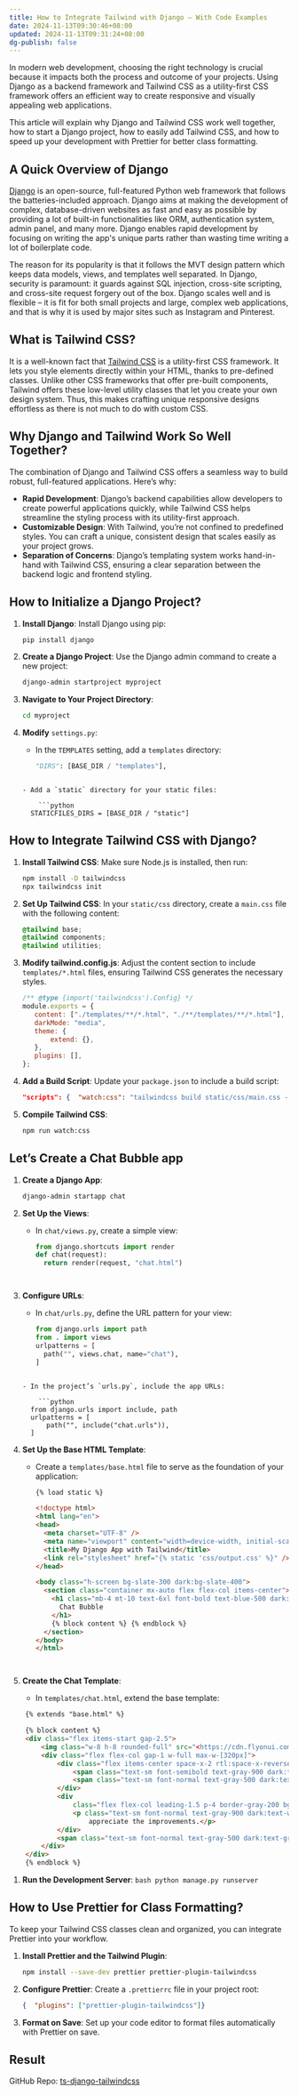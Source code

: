 ```yaml
---
title: How to Integrate Tailwind with Django – With Code Examples
date: 2024-11-13T09:30:46+08:00
updated: 2024-11-13T09:31:24+08:00
dg-publish: false
---
```


In modern web development, choosing the right technology is crucial because it impacts both the process and outcome of your projects. Using Django as a backend framework and Tailwind CSS as a utility-first CSS framework offers an efficient way to create responsive and visually appealing web applications.

This article will explain why Django and Tailwind CSS work well together, how to start a Django project, how to easily add Tailwind CSS, and how to speed up your development with Prettier for better class formatting.

## A Quick Overview of Django

[Django](https://www.djangoproject.com/) is an open-source, full-featured Python web framework that follows the batteries-included approach. Django aims at making the development of complex, database-driven websites as fast and easy as possible by providing a lot of built-in functionalities like ORM, authentication system, admin panel, and many more. Django enables rapid development by focusing on writing the app's unique parts rather than wasting time writing a lot of boilerplate code.

The reason for its popularity is that it follows the MVT design pattern which keeps data models, views, and templates well separated. In Django, security is paramount: it guards against SQL injection, cross-site scripting, and cross-site request forgery out of the box. Django scales well and is flexible – it is fit for both small projects and large, complex web applications, and that is why it is used by major sites such as Instagram and Pinterest.

## What is Tailwind CSS?

It is a well-known fact that [Tailwind CSS](https://tailwindcss.com/) is a utility-first CSS framework. It lets you style elements directly within your HTML, thanks to pre-defined classes. Unlike other CSS frameworks that offer pre-built components, Tailwind offers these low-level utility classes that let you create your own design system. Thus, this makes crafting unique responsive designs effortless as there is not much to do with custom CSS.

## Why Django and Tailwind Work So Well Together?

The combination of Django and Tailwind CSS offers a seamless way to build robust, full-featured applications. Here’s why:

- **Rapid Development**: Django’s backend capabilities allow developers to create powerful applications quickly, while Tailwind CSS helps streamline the styling process with its utility-first approach.
- **Customizable Design**: With Tailwind, you’re not confined to predefined styles. You can craft a unique, consistent design that scales easily as your project grows.
- **Separation of Concerns**: Django’s templating system works hand-in-hand with Tailwind CSS, ensuring a clear separation between the backend logic and frontend styling.

## How to Initialize a Django Project?

1. **Install Django**: Install Django using pip:

	 ```bash
    pip install django
   ```

2. **Create a Django Project**: Use the Django admin command to create a new project:

	 ```bash
    django-admin startproject myproject
   ```

3. **Navigate to Your Project Directory**:

	 ```bash
    cd myproject
   ```

4. **Modify** `settings.py`:

	 - In the `TEMPLATES` setting, add a `templates` directory:

		 ```python
       "DIRS": [BASE_DIR / "templates"],

     ```

	 - Add a `static` directory for your static files:

		 ```python
       STATICFILES_DIRS = [BASE_DIR / "static"]
     ```

## How to Integrate Tailwind CSS with Django?

1. **Install Tailwind CSS**: Make sure Node.js is installed, then run:

	 ```bash
    npm install -D tailwindcss
    npx tailwindcss init
   ```

2. **Set Up Tailwind CSS**: In your `static/css` directory, create a `main.css` file with the following content:

	 ```css
    @tailwind base;
    @tailwind components;
    @tailwind utilities;
   ```

3. **Modify tailwind.config.js**: Adjust the content section to include `templates/*.html` files, ensuring Tailwind CSS generates the necessary styles.

	 ```jsx
    /** @type {import('tailwindcss').Config} */
    module.exports = {
        content: ["./templates/**/*.html", "./**/templates/**/*.html"],
        darkMode: "media",
        theme: {
            extend: {},
        },
        plugins: [],
    };
   ```

4. **Add a Build Script**: Update your `package.json` to include a build script:

	 ```json
    "scripts": {  "watch:css": "tailwindcss build static/css/main.css -o static/output.css -w"}
   ```

5. **Compile Tailwind CSS**:

	 ```bash
    npm run watch:css
   ```

## Let’s Create a Chat Bubble app

1. **Create a Django App**:

	 ```bash
    django-admin startapp chat
   ```

2. **Set Up the Views**:

	 - In `chat/views.py`, create a simple view:

		 ```python
       from django.shortcuts import render
       def chat(request):
           return render(request, "chat.html")

     ```


3. **Configure URLs**:

	 - In `chat/urls.py`, define the URL pattern for your view:

		 ```python
       from django.urls import path
       from . import views
       urlpatterns = [
           path("", views.chat, name="chat"),
       ]

     ```

	 - In the project’s `urls.py`, include the app URLs:

		 ```python
       from django.urls import include, path
       urlpatterns = [
           path("", include("chat.urls")),
       ]
     ```

4. **Set Up the Base HTML Template**:

	 - Create a `templates/base.html` file to serve as the foundation of your application:

		 ```html
       {% load static %}
     
       <!doctype html>
       <html lang="en">
         <head>
           <meta charset="UTF-8" />
           <meta name="viewport" content="width=device-width, initial-scale=1.0" />
           <title>My Django App with Tailwind</title>
           <link rel="stylesheet" href="{% static 'css/output.css' %}" />
         </head>
     
         <body class="h-screen bg-slate-300 dark:bg-slate-400">
           <section class="container mx-auto flex flex-col items-center">
             <h1 class="mb-4 mt-10 text-6xl font-bold text-blue-500 dark:text-blue-200" >
               Chat Bubble
             </h1>
             {% block content %} {% endblock %}
           </section>
         </body>
       </html>

     ```


5. **Create the Chat Template**:

	 - In `templates/chat.html`, extend the base template:

```html
    {% extends "base.html" %}

    {% block content %}
    <div class="flex items-start gap-2.5">
        <img class="w-8 h-8 rounded-full" src="<https://cdn.flyonui.com/fy-assets/avatar/avatar-1.png>" alt="Jhon  image">
        <div class="flex flex-col gap-1 w-full max-w-[320px]">
            <div class="flex items-center space-x-2 rtl:space-x-reverse">
                <span class="text-sm font-semibold text-gray-900 dark:text-white">Jhon Doe</span>
                <span class="text-sm font-normal text-gray-500 dark:text-gray-400">11:46</span>
            </div>
            <div
                class="flex flex-col leading-1.5 p-4 border-gray-200 bg-gray-100 rounded-e-xl rounded-es-xl dark:bg-gray-700">
                <p class="text-sm font-normal text-gray-900 dark:text-white"> That's awesome. I think our users will really
                    appreciate the improvements.</p>
            </div>
            <span class="text-sm font-normal text-gray-500 dark:text-gray-400">Delivered</span>
        </div>
    </div>
    {% endblock %}
```

1. **Run the Development Server**: `bash python manage.py runserver`

## How to Use Prettier for Class Formatting?

To keep your Tailwind CSS classes clean and organized, you can integrate Prettier into your workflow.

1. **Install Prettier and the Tailwind Plugin**:

	 ```bash
    npm install --save-dev prettier prettier-plugin-tailwindcss
   ```

2. **Configure Prettier**: Create a `.prettierrc` file in your project root:

	 ```json
    {  "plugins": ["prettier-plugin-tailwindcss"]}
   ```

3. **Format on Save**: Set up your code editor to format files automatically with Prettier on save.

## Result

GitHub Repo: [ts-django-tailwindcss](https://github.com/themeselection/ts-django-tailwind)
